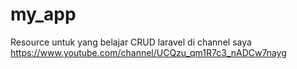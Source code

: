 # my_app
Resource untuk yang belajar CRUD laravel di channel saya https://www.youtube.com/channel/UCQzu_qm1R7c3_nADCw7nayg
